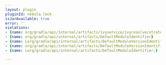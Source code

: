 ```yaml
---
layout: plugin
pluginId: nebula.lock
isJarAvailable: true
error: ''
violations:
- {name: org/gradle/api/internal/artifacts/ivyservice/ivyresolve/strategy/DefaultVersionComparator}
- {name: org/gradle/api/internal/artifacts/DefaultModuleIdentifier}
- {name: Lorg/gradle/api/internal/artifacts/DefaultModuleVersionIdentifier;}
- {name: org/gradle/api/internal/artifacts/DefaultModuleVersionIdentifier}
- {name: Lorg/gradle/api/internal/artifacts/DefaultModuleIdentifier;}

---
```

